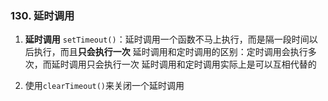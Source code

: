 ### 130. 延时调用

1. **延时调用** `setTimeout()`：延时调用一个函数不马上执行，而是隔一段时间以后执行，而且**只会执行一次**
	延时调用和定时调用的区别：定时调用会执行多次，而延时调用只会执行一次
	延时调用和定时调用实际上是可以互相代替的

2. 使用`clearTimeout()`来关闭一个延时调用
